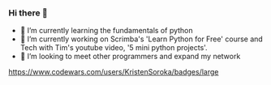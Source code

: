 ### Hi there 👋

- 🌱 I’m currently learning the fundamentals of python
- 🔭 I’m currently working on Scrimba's 'Learn Python for Free' course and Tech with Tim's youtube video, '5 mini python projects'.
- 👯 I’m looking to meet other programmers and expand my network

https://www.codewars.com/users/KristenSoroka/badges/large
<!--
**KristenSoroka/KristenSoroka** is a ✨ _special_ ✨ repository because its `README.md` (this file) appears on your GitHub profile.

Here are some ideas to get you started:


- 🤔 I’m looking for help with ...
- 💬 Ask me about ...
- 📫 How to reach me: ...
- 😄 Pronouns: ...
- ⚡ Fun fact: ...
-->
